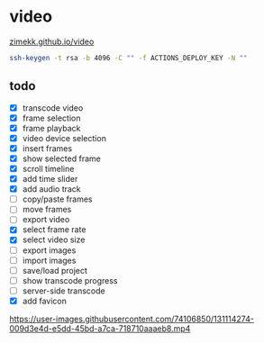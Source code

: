 # video

[zimekk.github.io/video](https://zimekk.github.io/video/)

```sh
ssh-keygen -t rsa -b 4096 -C "" -f ACTIONS_DEPLOY_KEY -N ""
```

## todo

- [x] transcode video
- [x] frame selection
- [x] frame playback
- [x] video device selection
- [x] insert frames
- [x] show selected frame
- [x] scroll timeline
- [x] add time slider
- [x] add audio track
- [ ] copy/paste frames
- [ ] move frames
- [ ] export video
- [x] select frame rate
- [x] select video size
- [ ] export images
- [ ] import images
- [ ] save/load project
- [ ] show transcode progress
- [ ] server-side transcode
- [x] add favicon

https://user-images.githubusercontent.com/74106850/131114274-009d3e4d-e5dd-45bd-a7ca-718710aaaeb8.mp4
